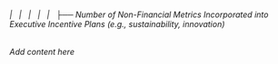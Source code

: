###### |   |   |   |   |   ├── Number of Non-Financial Metrics Incorporated into Executive Incentive Plans (e.g., sustainability, innovation)

*Add content here*